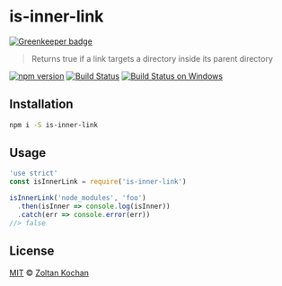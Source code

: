 # is-inner-link

[![Greenkeeper badge](https://badges.greenkeeper.io/zkochan/is-inner-link.svg)](https://greenkeeper.io/)

> Returns true if a link targets a directory inside its parent directory

<!--@shields('npm', 'travis', 'appveyor')-->
[![npm version](https://img.shields.io/npm/v/is-inner-link.svg)](https://www.npmjs.com/package/is-inner-link) [![Build Status](https://img.shields.io/travis/zkochan/is-inner-link/master.svg)](https://travis-ci.org/zkochan/is-inner-link) [![Build Status on Windows](https://img.shields.io/appveyor/ci/zkochan/is-inner-link/master.svg)](https://ci.appveyor.com/project/zkochan/is-inner-link/branch/master)
<!--/@-->

## Installation

```sh
npm i -S is-inner-link
```

## Usage

```js
'use strict'
const isInnerLink = require('is-inner-link')

isInnerLink('node_modules', 'foo')
  .then(isInner => console.log(isInner))
  .catch(err => console.error(err))
//> false
```

## License

[MIT](./LICENSE) © [Zoltan Kochan](https://www.kochan.io)
